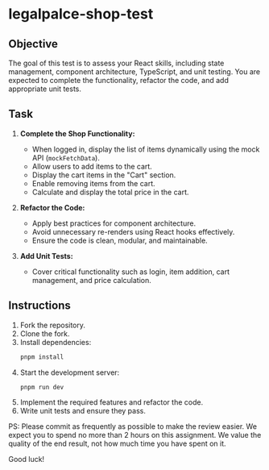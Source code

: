 # legalpalce-shop-test

## Objective
The goal of this test is to assess your React skills, including state management, component architecture, TypeScript, and unit testing. You are expected to complete the functionality, refactor the code, and add appropriate unit tests.

## Task
1. **Complete the Shop Functionality:**
   - When logged in, display the list of items dynamically using the mock API (`mockFetchData`).
   - Allow users to add items to the cart.
   - Display the cart items in the "Cart" section.
   - Enable removing items from the cart.
   - Calculate and display the total price in the cart.

2. **Refactor the Code:**
   - Apply best practices for component architecture.
   - Avoid unnecessary re-renders using React hooks effectively.
   - Ensure the code is clean, modular, and maintainable.

3. **Add Unit Tests:**
   - Cover critical functionality such as login, item addition, cart management, and price calculation.

## Instructions
1. Fork the repository.
2. Clone the fork.
3. Install dependencies:
   ```bash
   pnpm install
   ```
4. Start the development server:
   ```bash
   pnpm run dev
   ```
5. Implement the required features and refactor the code.
6. Write unit tests and ensure they pass.


PS: Please commit as frequently as possible to make the review easier. We expect you to spend no more than 2 hours on this assignment. We value the quality of the end result, not how much time you have spent on it.

Good luck!
